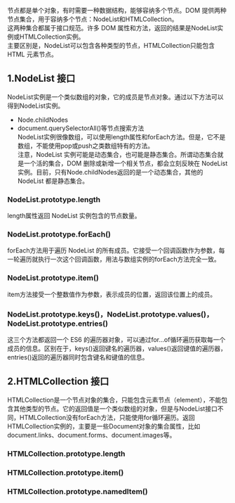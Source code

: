 节点都是单个对象，有时需要一种数据结构，能够容纳多个节点。DOM 提供两种节点集合，用于容纳多个节点：NodeList和HTMLCollection。  
这两种集合都属于接口规范。许多 DOM 属性和方法，返回的结果是NodeList实例或HTMLCollection实例。  
主要区别是，NodeList可以包含各种类型的节点，HTMLCollection只能包含 HTML 元素节点。  
## 1.NodeList 接口
NodeList实例是一个类似数组的对象，它的成员是节点对象。通过以下方法可以得到NodeList实例。
* Node.childNodes
* document.querySelectorAll()等节点搜索方法  
NodeList实例很像数组，可以使用length属性和forEach方法。但是，它不是数组，不能使用pop或push之类数组特有的方法。  
注意，NodeList 实例可能是动态集合，也可能是静态集合。所谓动态集合就是一个活的集合，DOM 删除或新增一个相关节点，都会立刻反映在 NodeList 实例。目前，只有Node.childNodes返回的是一个动态集合，其他的 NodeList 都是静态集合。  
### NodeList.prototype.length
length属性返回 NodeList 实例包含的节点数量。
### NodeList.prototype.forEach()
forEach方法用于遍历 NodeList 的所有成员。它接受一个回调函数作为参数，每一轮遍历就执行一次这个回调函数，用法与数组实例的forEach方法完全一致。
### NodeList.prototype.item()
item方法接受一个整数值作为参数，表示成员的位置，返回该位置上的成员。
### NodeList.prototype.keys()，NodeList.prototype.values()，NodeList.prototype.entries() 
这三个方法都返回一个 ES6 的遍历器对象，可以通过for...of循环遍历获取每一个成员的信息。区别在于，keys()返回键名的遍历器，values()返回键值的遍历器，entries()返回的遍历器同时包含键名和键值的信息。
## 2.HTMLCollection 接口
HTMLCollection是一个节点对象的集合，只能包含元素节点（element），不能包含其他类型的节点。它的返回值是一个类似数组的对象，但是与NodeList接口不同，HTMLCollection没有forEach方法，只能使用for循环遍历。返回HTMLCollection实例的，主要是一些Document对象的集合属性，比如document.links、document.forms、document.images等。
### HTMLCollection.prototype.length
### HTMLCollection.prototype.item()
### HTMLCollection.prototype.namedItem() 

